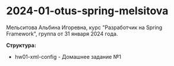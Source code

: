 # 2024-01-otus-spring-melsitova
Мельситова Альбина Игоревна, курс "Разработчик на Spring Framework", группа от 31 января 2024 года.

**Структура:**
- hw01-xml-config - Домашнее задание №1
